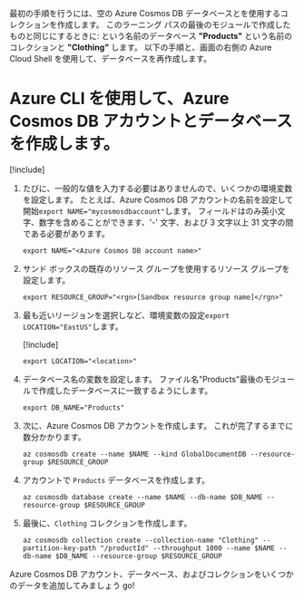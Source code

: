 最初の手順を行うには、空の Azure Cosmos DB データベースとを使用するコレクションを作成します。 このラーニング パスの最後のモジュールで作成したものと同じにするときに: という名前のデータベース **"Products"** という名前のコレクションと **"Clothing"** します。 以下の手順と、画面の右側の Azure Cloud Shell を使用して、データベースを再作成します。

# <a name="create-an-azure-cosmos-db-account--database-with-the-azure-cli"></a>Azure CLI を使用して、Azure Cosmos DB アカウントとデータベースを作成します。

[!include[](../../../includes/azure-sandbox-activate.md)]

<!--
TODO: This is original text prior to updates to use the sandbox. These can be worked back in as instructions for people using their own subscriptions. There is one more block like this below. Note that the assignment of RESOURCE_GROUP below would need to be different as well.

1. Start by selecting the correct subscription - you want to select the subscription ID associated with your free education access subscription.

    ```azurecli
    az account list --output table
    ```

1. Make sure you see "sandbox" in the subscription list and set it as the current one to use:

    ```azurecli
    az account set --subscription "sandbox"
    ```
    
1. Get the Resource Group that has been created for you. If you are using your own subscription, skip this step and just supply a unique name you want to use in the `RESOURCE_GROUP` environment variable below. Take note of the Resource Group name. This is where we will create our database.

    ```azurecli
    az group list --out table
    ```
-->

1. たびに、一般的な値を入力する必要はありませんので、いくつかの環境変数を設定します。 たとえば、Azure Cosmos DB アカウントの名前を設定して開始`export NAME="mycosmosdbaccount"`します。 フィールドはのみ英小文字、数字を含めることができます、'-' 文字、および 3 文字以上 31 文字の間である必要があります。

    ```azurecli
    export NAME="<Azure Cosmos DB account name>"
    ```

2. サンド ボックスの既存のリソース グループを使用するリソース グループを設定します。

    ```azurecli
    export RESOURCE_GROUP="<rgn>[Sandbox resource group name]</rgn>"
    ```

2. 最も近いリージョンを選択しなど、環境変数の設定`export LOCATION="EastUS"`します。

    [!include[](../../../includes/azure-sandbox-regions-first-mention-note.md)]

    ```azurecli
    export LOCATION="<location>"
    ```

2. データベース名の変数を設定します。 ファイル名"Products"最後のモジュールで作成したデータベースに一致するようにします。

    ```azurecli
    export DB_NAME="Products"
    ```

<!-- 

TODO: Pre-sandbox text to be worked back in.

1. If you are doing this on your own subscription, and you are using a _new_ Resource Group (recommended), then use the following command to create the Resource Group. **Important:** If you are using the free education resources provided by Microsoft Learn, then you do not need to execute this step. Instead, make sure the `RESOURCE_GROUP` variable above is set to your assigned resource group.

    ```azurecli
    az group create --name $RESOURCE_GROUP --location $LOCATION
    ```
-->

3. 次に、Azure Cosmos DB アカウントを作成します。 これが完了するまでに数分かかります。

    ```azurecli
    az cosmosdb create --name $NAME --kind GlobalDocumentDB --resource-group $RESOURCE_GROUP
    ```

4. アカウントで `Products` データベースを作成します。

    ```azurecli
    az cosmosdb database create --name $NAME --db-name $DB_NAME --resource-group $RESOURCE_GROUP
    ```

5. 最後に、`Clothing` コレクションを作成します。

    ```azurecli
    az cosmosdb collection create --collection-name "Clothing" --partition-key-path "/productId" --throughput 1000 --name $NAME --db-name $DB_NAME --resource-group $RESOURCE_GROUP
    ```

Azure Cosmos DB アカウント、データベース、およびコレクションをいくつかのデータを追加してみましょう go!